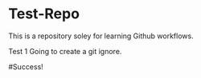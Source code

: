 # Test-Repo
This is a repository soley for learning Github workflows.

Test 1 Going to create a git ignore.

#Success!